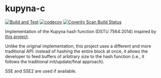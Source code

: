 # kupyna-c

[![Build and Test](https://github.com/sjinks/kupyna-c/actions/workflows/test.yml/badge.svg)](https://github.com/sjinks/kupyna-c/actions/workflows/test.yml)
[![codecov](https://codecov.io/gh/sjinks/kupyna-c/branch/master/graph/badge.svg)](https://codecov.io/gh/sjinks/kupyna-c)
[![Coverity Scan Build Status](https://scan.coverity.com/projects/11055/badge.svg)](https://scan.coverity.com/projects/sjinks-kupyna-c)

Implementation of the Kupyna hash function (DSTU 7564:2014) inspired by [this project](https://github.com/Roman-Oliynykov/Kupyna-reference).

Unlike the original implementation, this project uses a different and more traditional API: instead of hashing the entire block at once,
it allows the developer to feed buffers of arbitrary size to the hash function (i.e., it follows the traditional init/update/final approach).

SSE and SSE2 are used if available.
